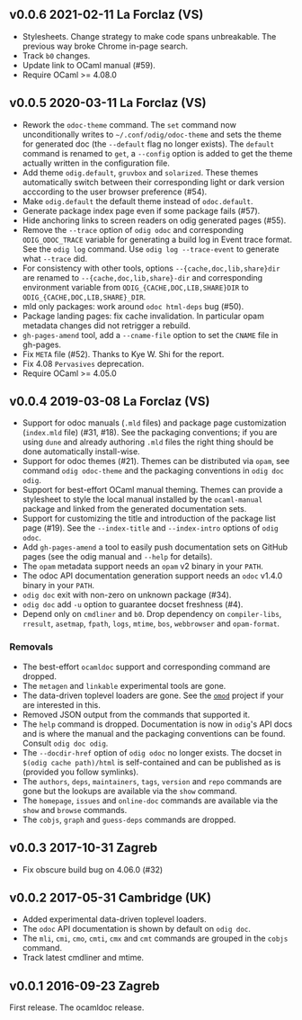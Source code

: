 v0.0.6 2021-02-11 La Forclaz (VS)
---------------------------------

- Stylesheets. Change strategy to make code spans unbreakable.
  The previous way broke Chrome in-page search.
- Track `b0` changes.
- Update link to OCaml manual (#59).
- Require OCaml >= 4.08.0

v0.0.5 2020-03-11 La Forclaz (VS)
---------------------------------

- Rework the `odoc-theme` command. The `set` command now
  unconditionally writes to `~/.conf/odig/odoc-theme` and sets the
  theme for generated doc (the `--default` flag no longer exists).
  The `default` command is renamed to `get`, a `--config` option is
  added to get the theme actually written in the configuration file.
- Add theme `odig.default`, `gruvbox` and `solarized`. These themes
  automatically switch between their corresponding light or dark 
  version acccording to the user browser preference (#54).
- Make `odig.default` the default theme instead of `odoc.default`.
- Generate package index page even if some package fails (#57).
- Hide anchoring links to screen readers on odig generated pages (#55).
- Remove the `--trace` option of `odig odoc` and corresponding
  `ODIG_ODOC_TRACE` variable for generating a build log in Event trace
  format. See the `odig log` command. Use `odig log --trace-event` to
  generate what `--trace` did.
- For consistency with other tools, options `--{cache,doc,lib,share}dir` 
  are renamed to `--{cache,doc,lib,share}-dir` and corresponding 
  environment variable from `ODIG_{CACHE,DOC,LIB,SHARE}DIR` to
  `ODIG_{CACHE,DOC,LIB,SHARE}_DIR`.
- mld only packages: work around `odoc html-deps` bug (#50).
- Package landing pages: fix cache invalidation. In particular opam metadata
  changes did not retrigger a rebuild.
- `gh-pages-amend` tool, add a `--cname-file` option to set
  the `CNAME` file in gh-pages.
- Fix `META` file (#52). Thanks to Kye W. Shi for the report.
- Fix 4.08 `Pervasives` deprecation.
- Require OCaml >= 4.05.0 


v0.0.4 2019-03-08 La Forclaz (VS)
---------------------------------

- Support for odoc manuals (`.mld` files) and package page customization
  (`index.mld` file) (#31, #18). See the packaging conventions; if you are
  using `dune` and already authoring `.mld` files the right thing should
  be done automatically install-wise.
- Support for odoc themes (#21). Themes can be distributed via `opam`, see
  command `odig odoc-theme` and the packaging conventions in `odig doc odig`.
- Support for best-effort OCaml manual theming. Themes can provide a stylesheet
  to style the local manual installed by the `ocaml-manual` package and linked
  from the generated documentation sets.
- Support for customizing the title and introduction of the package list
  page (#19). See the `--index-title` and `--index-intro` options of
  `odig odoc`.
- Add `gh-pages-amend` a tool to easily push documentation sets on
  GitHub pages (see the odig manual and `--help` for details).
- The `opam` metadata support needs an `opam` v2 binary in your `PATH`.
- The odoc API documentation generation support needs an `odoc` v1.4.0
  binary in your `PATH`.
- `odig doc` exit with non-zero on unknown package (#34).
- `odig doc` add `-u` option to guarantee docset freshness (#4).
- Depend only on `cmdliner` and `b0`. Drop dependency on `compiler-libs`,
  `rresult`, `asetmap`, `fpath`, `logs`, `mtime`, `bos`, `webbrowser` and
  `opam-format`.

### Removals

- The best-effort `ocamldoc` support and corresponding command are dropped.
- The `metagen` and `linkable` experimental tools are gone.
- The data-driven toplevel loaders are gone. See the
  [`omod`](https://erratique.ch/software/omod) project if your
  are interested in this.
- Removed JSON output from the commands that supported it.
- The `help` command is dropped. Documentation is now in `odig`'s API
  docs and is where the manual and the packaging conventions can be
  found. Consult `odig doc odig`.
- The `--docdir-href` option of `odig odoc` no longer exists. The
  docset in `$(odig cache path)/html` is self-contained and can be
  published as is (provided you follow symlinks).
- The `authors`, `deps`, `maintainers`, `tags`, `version` and `repo` commands
  are gone but the lookups are available via the `show` command.
- The `homepage`, `issues` and `online-doc` commands are available via
  the `show` and `browse` commands.
- The `cobjs`, `graph` and `guess-deps` commands are dropped.

v0.0.3 2017-10-31 Zagreb
------------------------

- Fix obscure build bug on 4.06.0 (#32)

v0.0.2 2017-05-31 Cambridge (UK)
--------------------------------

- Added experimental data-driven toplevel loaders.
- The `odoc` API documentation is shown by default on `odig doc`.
- The `mli`, `cmi`, `cmo`, `cmti`, `cmx` and `cmt` commands are grouped in
  the `cobjs` command.
- Track latest cmdliner and mtime.

v0.0.1 2016-09-23 Zagreb
------------------------

First release. The ocamldoc release.
